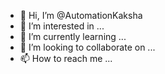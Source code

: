 - 👋 Hi, I’m @AutomationKaksha
- 👀 I’m interested in ...
- 🌱 I’m currently learning ...
- 💞️ I’m looking to collaborate on ...
- 📫 How to reach me ...

<!---
AutomationKaksha/AutomationKaksha is a ✨ special ✨ repository because its `README.md` (this file) appears on your GitHub profile.
You can click the Preview link to take a look at your changes.
--->
